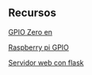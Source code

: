 
## Recursos
[GPIO Zero en ](https://www.raspberrypi.org/magpi-issues/Essentials_GPIOZero_v1.pdf)

[Raspberry pi GPIO](http://mbrobotics.es/blog/raspberry-pi-gpios/)

[Servidor web con flask](https://wikitic.github.io/raspberry_pi-webserver-python/)
